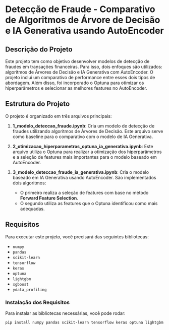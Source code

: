 # Detecção de Fraude - Comparativo de Algoritmos de Árvore de Decisão e IA Generativa usando AutoEncoder

## Descrição do Projeto
Este projeto tem como objetivo desenvolver modelos de detecção de fraudes em transações financeiras. Para isso, dois enfoques são utilizados: algoritmos de Árvores de Decisão e IA Generativa com AutoEncoder. O projeto inclui um comparativo de performance entre esses dois tipos de abordagem. Além disso, foi incorporado o Optuna para otimizar os hiperparâmetros e selecionar as melhores features no AutoEncoder.

## Estrutura do Projeto

O projeto é organizado em três arquivos principais:

1. **1_modelo_deteccao_fraude.ipynb**: Cria um modelo de detecção de fraudes utilizando algoritmos de Árvores de Decisão. Este arquivo serve como baseline para o comparativo com o modelo de IA Generativa.

2. **2_otimizacao_hiperparametros_optuna_ia_generativa.ipynb**: Este arquivo utiliza o Optuna para realizar a otimização dos hiperparâmetros e a seleção de features mais importantes para o modelo baseado em AutoEncoder.

3. **3_modelo_deteccao_fraude_ia_generativa.ipynb**: Cria o modelo baseado em IA Generativa usando AutoEncoder. São implementados dois algoritmos:
   - O primeiro realiza a seleção de features com base no método **Forward Feature Selection**.
   - O segundo utiliza as features que o Optuna identificou como mais adequadas.

## Requisitos
Para executar este projeto, você precisará das seguintes bibliotecas:

- `numpy`
- `pandas`
- `scikit-learn`
- `tensorflow`
- `keras`
- `optuna`
- `lightgbm`
- `xgboost`
- `ydata_profiling`

### Instalação dos Requisitos

Para instalar as bibliotecas necessárias, você pode rodar:

```bash
pip install numpy pandas scikit-learn tensorflow keras optuna lightgbm xgboost ydata_profiling

